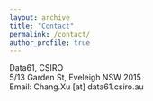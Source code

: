 ```yaml
---
layout: archive
title: "Contact"
permalink: /contact/
author_profile: true
---
```

Data61, CSIRO<br>
5/13 Garden St, Eveleigh NSW 2015<br>
Email: Chang.Xu [at] data61.csiro.au

